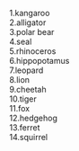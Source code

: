 1.kangaroo  
2.alligator  
3.polar bear  
4.seal  
5.rhinoceros  
6.hippopotamus  
7.leopard  
8.lion  
9.cheetah  
10.tiger  
11.fox  
12.hedgehog  
13.ferret  
14.squirrel
